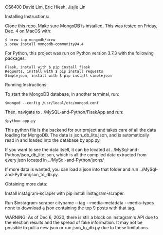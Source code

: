CS6400 
David Lim, Eric Hiesh, Jiajie Lin

Installing Instructions:

Clone this repo. Make sure MongoDB is installed.
This was tested on Friday, Dec. 4 on MacOS with:

	$ brew tap mongodb/brew
	$ brew install mongodb-community@4.4

For Python, this project was run on Python version 3.7.3 with the following packages:

	Flask, install with $ pip install flask
	Requests, install with $ pip install requests
	Simplejson, install with $ pip install simplejson

Running Instructions:

To start the MongoDB database, in another terminal, run:

	$mongod --config /usr/local/etc/mongod.conf

Then, navigate to ../MySQL-and-Python/FlaskApp and run:

	$python app.py

This python file is the backend for our project and takes care of all the data loading for MongoDB. The data is json_db_lite.json, and is automatically read in and loaded into the database by app.py.

If you want to see the data itself, it can be located at ../MySql-and-Python/json_db_lite.json, which is all the compiled data extracted from every json located in ../MySql-and-Python/jsons/

If more data is wanted, you can load a json into that folder and run ../MySql-and-Python/json_to_db.py.

Obtaining more data:

Install instagram-scraper with pip install instagram-scraper. 

Run $instagram-scraper cityname --tag --media-metadata --media-types none to download a json containing the top 9 posts with that tag. 

WARNING: As of Dec 6, 2020, there is still a block on instagram's API due to the election results and the spread of fake information. It may not be possible to pull a new json or run json_to_db.py due to these limitations.

